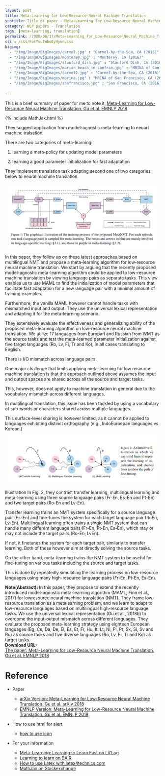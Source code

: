 ```yaml
---
layout: post
title: Meta-Learning for Low-Resource Neural Machine Translation
subtitle: Title of paper - Meta-Learning for Low-Resource Neural Machine Translation
category: NLP papers - Translation
tags: [meta-learning, translation]
permalink: /2020/06/17/Meta-Learning_for_Low-Resource_Neural_Machine_Translation/
css : /css/ForYouTubeByHyun.css
bigimg: 
  - "/img/Image/BigImages/carmel.jpg" : "Carmel-by-the-Sea, CA (2016)"
  - "/img/Image/BigImages/monterey.jpg" : "Monterey, CA (2016)"
  - "/img/Image/BigImages/stanford_dish.jpg" : "Stanford Dish, CA (2016)"
  - "/img/Image/BigImages/marian_beach_in_sanfran.jpg" : "MRINA of San Francisco, CA (2016)"
  - "/img/Image/BigImages/carmel2.jpg" : "Carmel-by-the-Sea, CA (2016)"
  - "/img/Image/BigImages/marina.jpg" : "MRINA of San Francisco, CA (2016)"
  - "/img/Image/BigImages/sanfrancisco.jpg" : "San Francisco, CA (2016)"
  
---
```


This is a brief summary of paper for me to note it, [Meta-Learning for Low-Resource Neural Machine Translation. Gu et al. EMNLP 2018](https://www.aclweb.org/anthology/D18-1398/)

{% include MathJax.html %}

They suggest application from model-agnostic meta-learning to neuarl machine tralsation.

There are two categories of meta-learning:

1. learning a meta-policy for updating model parameters

2. learning a good parameter initialization for fast adaptation 

They implement translation task adapting second one of two categories below to neural machine translation. 

![Gu et al. EMNLP 2018](/img/Image/NaturalLanguageProcessing/NLPLabs/Paper_Investigation/Translation/2020-06-17-Meta-Learning_for_Low-Resource_Neural_Machine_Translation/Meta-Learning1.PNG)

In this paper, they follow up on these latest approaches based on multilingual NMT and propose a meta-learning algorithm for low-resource neural machine translation. We start by arguing that the recently proposed model-agnostic meta-learning algorithm could be applied to low-resource machine translation by viewing language pairs as separate tasks. This view enables us to use MAML to find the initialization of model parameters that facilitate fast adaptation for a new language pair with a minimal amount of training examples. 

Furthermore, the vanilla MAML however cannot handle tasks with mismatched input and output. They use the universal lexical representation and adapting it for the meta-learning scenario.

They extensively evaluate the effectiveness and generalizing ability of the proposed meta-learning algorithm on low-resource neural machine translation. We utilize 17 languages from Europarl and Russian from WMT as the source tasks and test the meta-learned parameter initialization against five target languages (Ro, Lv, Fi, Tr and Ko), in all cases translating to English. 

There is I/O mismatch across language pairs.

One major challenge that limits applying meta-learning for low resource machine translation is that the approach outlined above assumes the input and output spaces are shared across all the source and target tasks. 

This, however, does not apply to machine translation in general due to the vocabulary mismatch across different languages. 

In multilingual translation, this issue has been tackled by using a vocabulary of sub-words or characters shared across multiple languages. 

This surface-level sharing is however limited, as it cannot be applied to languages exhibiting distinct orthography (e.g., IndoEuroepan languages vs. Korean.)

![Gu et al. EMNLP 2018](/img/Image/NaturalLanguageProcessing/NLPLabs/Paper_Investigation/Translation/2020-06-17-Meta-Learning_for_Low-Resource_Neural_Machine_Translation/Meta-Learning2.PNG)

Illustration In Fig. 2, they contrast transfer learning, multilingual learning and meta-learning using three source language pairs (Fr-En, Es-En and Pt-En) and two target pairs (Ro-En and Lv-En).

Transfer learning trains an NMT system specifically for a source language pair (Es-En) and fine-tunes the system for each target language pair (RoEn, Lv-En). Multilingual learning often trains a single NMT system that can handle many different language pairs (Fr-En, Pt-En, Es-En), which may or may not include the target pairs (Ro-En, LvEn). 

If not, it finetunes the system for each target pair, similarly to transfer learning. Both of these however aim at directly solving the source tasks.

On the other hand, meta-learning trains the NMT system to be useful for fine-tuning on various tasks including the source and target tasks. 

This is done by repeatedly simulating the learning process on low-resource languages using many high-resource language pairs (Fr-En, Pt-En, Es-En).

<div class="alert alert-info" role="alert"><i class="fa fa-info-circle"></i> <b>Note(Abstract): </b>
In this paper, they propose to extend the recently introduced model-agnostic meta-learning algorithm (MAML, Finn et al., 2017) for lowresource neural machine translation (NMT). They frame low-resource translation as a metalearning problem, and we learn to adapt to low-resource languages based on multilingual high-resource language tasks. We use the universal lexical representation (Gu et al., 2018b) to overcome the input-output mismatch across different languages. They evaluate the proposed meta-learning strategy using eighteen European languages (Bg, Cs, Da, De, El, Es, Et, Fr, Hu, It, Lt, Nl, Pl, Pt, Sk, Sl, Sv and Ru) as source tasks and five diverse languages (Ro, Lv, Fi, Tr and Ko) as target tasks. 
</div>
    
<div class="alert alert-success" role="alert"><i class="fa fa-paperclip fa-lg"></i> <b>Download URL: </b><br>
  <a href="https://www.aclweb.org/anthology/D18-1398">The paper: Meta-Learning for Low-Resource Neural Machine Translation. Gu et al. EMNLP 2018</a>
</div>

# Reference 

- Paper 
  - [arXiv Version: Meta-Learning for Low-Resource Neural Machine Translation. Gu et al. arXiv 2018](https://arxiv.org/abs/1808.08437)
  - [EMNLP Version: Meta-Learning for Low-Resource Neural Machine Translation. Gu et al. EMNLP 2018](https://www.aclweb.org/anthology/D18-1398/)
  
 
- How to use html for alert
  - [how to use icon](http://idratherbewriting.com/documentation-theme-jekyll/mydoc_icons.html)

- For your information
  - [Meta-Learning: Learning to Learn Fast on Lil'Log](https://lilianweng.github.io/lil-log/2018/11/30/meta-learning.html)
  - [Learning to learn on BAIR](https://bair.berkeley.edu/blog/2017/07/18/learning-to-learn/)
  - [How to use Latex with latex4technics.com](https://www.latex4technics.com/?note=gw021j)
  - [MathJax on Stackexchange](https://math.meta.stackexchange.com/questions/5020/mathjax-basic-tutorial-and-quick-reference)

